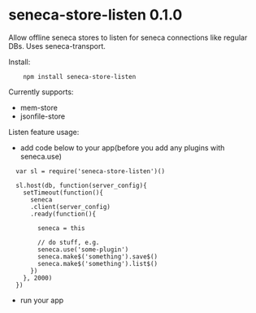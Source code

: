 # seneca-store-listen 0.1.0

Allow offline seneca stores to listen for seneca connections like regular DBs.
Uses seneca-transport.

Install:
```
    npm install seneca-store-listen
```

Currently supports:
- mem-store
- jsonfile-store

Listen feature usage:
- add code below to your app(before you add any plugins with seneca.use)
```
  var sl = require('seneca-store-listen')()

  sl.host(db, function(server_config){
    setTimeout(function(){
      seneca
      .client(server_config)
      .ready(function(){

        seneca = this
        
        // do stuff, e.g.
        seneca.use('some-plugin')
        seneca.make$('something').save$()
        seneca.make$('something').list$()
      })
    }, 2000)
  })
```
- run your app
